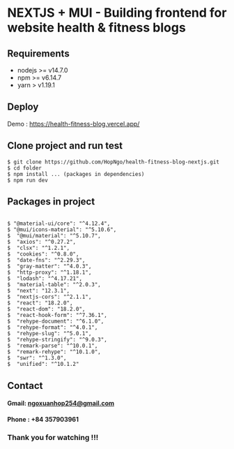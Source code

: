 # NEXTJS + MUI - Building frontend for website health & fitness blogs

## Requirements

* nodejs >= v14.7.0
* npm >= v6.14.7
* yarn > v1.19.1

## Deploy

Demo : https://health-fitness-blog.vercel.app/

## Clone project and run test

```
$ git clone https://github.com/HopNgo/health-fitness-blog-nextjs.git
$ cd folder
$ npm install ... (packages in dependencies)
$ npm run dev 

```

## Packages in project

```

$ "@material-ui/core": "^4.12.4",
$ "@mui/icons-material": "^5.10.6",
$  "@mui/material": "^5.10.7",
$  "axios": "^0.27.2",
$  "clsx": "^1.2.1",
$  "cookies": "^0.8.0",
$  "date-fns": "^2.29.3",
$  "gray-matter": "^4.0.3",
$  "http-proxy": "^1.18.1",
$  "lodash": "^4.17.21",
$  "material-table": "^2.0.3",
$  "next": "12.3.1",
$  "nextjs-cors": "^2.1.1",
$  "react": "18.2.0",
$  "react-dom": "18.2.0",
$  "react-hook-form": "^7.36.1",
$  "rehype-document": "^6.1.0",
$  "rehype-format": "^4.0.1",
$  "rehype-slug": "^5.0.1",
$  "rehype-stringify": "^9.0.3",
$  "remark-parse": "^10.0.1",
$  "remark-rehype": "^10.1.0",
$  "swr": "^1.3.0",
$  "unified": "^10.1.2"

```

## Contact

#### Gmail: ngoxuanhop254@gmail.com
#### Phone : +84 357903961

### Thank you for watching !!!
